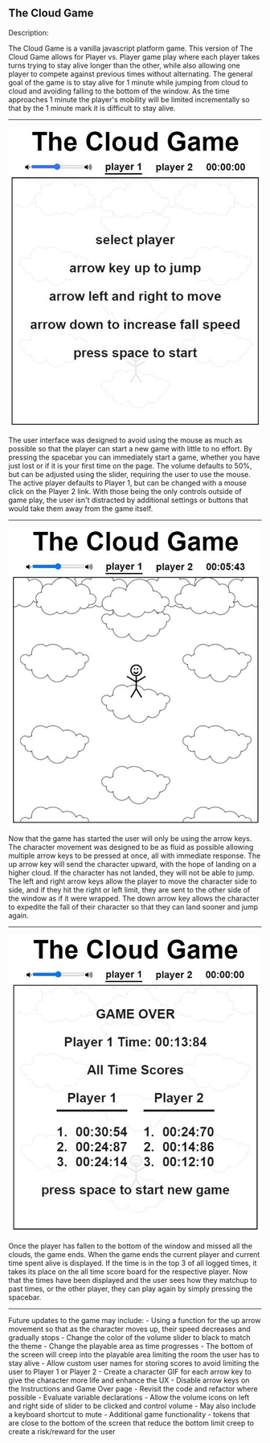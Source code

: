The Cloud Game 
------------------------------------------------------------------------------------------------------------------------------------------------------------------------------------

Description:

The Cloud Game is a vanilla javascript platform game. This version of The Cloud Game allows for Player vs. Player game play where each player takes turns trying to stay alive longer than the other, while also allowing one player to compete against previous times without alternating. The general goal of the game is to stay alive for 1 minute while jumping from cloud to cloud and avoiding falling to the bottom of the window. As the time approaches 1 minute the player's mobility will be limited incrementally so that by the 1 minute mark it is difficult to stay alive. 

------------------------------------------------------------------------------------------------------------------------------------------------------------------------------------

![alt text](https://github.com/chandlerblaschka/TheCloudGame/blob/master/Assets/OnLoad.jpg?raw=true)

The user interface was designed to avoid using the mouse as much as possible so that the player can start a new game with little to no effort. By pressing the spacebar you can immediately start a game, whether you have just lost or if it is your first time on the page. The volume defaults to 50%, but can be adjusted using the slider, requiring the user to use the mouse. The active player defaults to Player 1, but can be changed with a mouse click on the Player 2 link. With those being the only controls outside of game play, the user isn't distracted by additional settings or buttons that would take them away from the game itself.

------------------------------------------------------------------------------------------------------------------------------------------------------------------------------------

![alt text](https://github.com/chandlerblaschka/TheCloudGame/blob/master/Assets/GamePlay.jpg?raw=true)

Now that the game has started the user will only be using the arrow keys. The character movement was designed to be as fluid as possible allowing multiple arrow keys to be pressed at once, all with immediate response. The up arrow key will send the character upward, with the hope of landing on a higher cloud. If the character has not landed, they will not be able to jump. The left and right arrow keys allow the player to move the character side to side, and if they hit the right or left limit, they are sent to the other side of the window as if it were wrapped. The down arrow key allows the character to expedite the fall of their character so that they can land sooner and jump again. 

------------------------------------------------------------------------------------------------------------------------------------------------------------------------------------

![alt text](https://github.com/chandlerblaschka/TheCloudGame/blob/master/Assets/GameOver.jpg?raw=true)

Once the player has fallen to the bottom of the window and missed all the clouds, the game ends. When the game ends the current player and current time spent alive is displayed. If the time is in the top 3 of all logged times, it takes its place on the all time score board for the respective player. Now that the times have been displayed and the user sees how they matchup to past times, or the other player, they can play again by simply pressing the spacebar. 

------------------------------------------------------------------------------------------------------------------------------------------------------------------------------------

Future updates to the game may include:
    - Using a function for the up arrow movement so that as the character moves up, their speed decreases and gradually stops
    - Change the color of the volume slider to black to match the theme 
    - Change the playable area as time progresses
        - The bottom of the screen will creep into the playable area limiting the room the user has to stay alive
    - Allow custom user names for storing scores to avoid limiting the user to Player 1 or Player 2
    - Create a character GIF for each arrow key to give the character more life and enhance the UX
    - Disable arrow keys on the Instructions and Game Over page
    - Revisit the code and refactor where possible
        - Evaluate variable declarations
        - Allow the volume icons on left and right side of slider to be clicked and control volume
            - May also include a keyboard shortcut to mute
    - Additional game functionality
        - tokens that are close to the bottom of the screen that reduce the bottom limit creep to create a risk/reward for the user